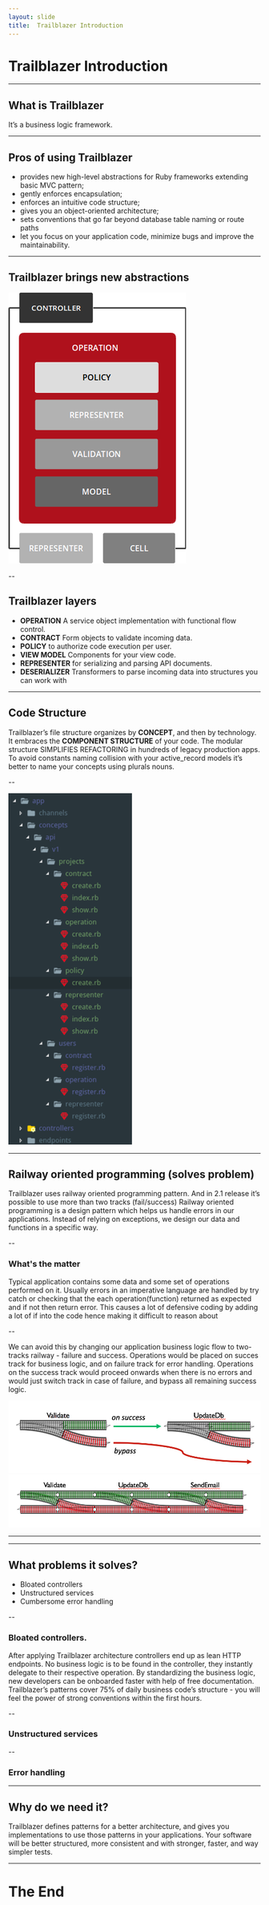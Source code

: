 ```yaml
---
layout: slide
title:  Trailblazer Introduction
---
```


# Trailblazer Introduction

---

## What is Trailblazer

It’s a business logic framework.

---

## Pros of using Trailblazer

- provides new high-level abstractions for Ruby frameworks extending basic MVC pattern;
- gently enforces encapsulation;
- enforces an intuitive code structure;
- gives you an object-oriented architecture;
- sets conventions that go far beyond database table naming or route paths
- let you focus on your application code, minimize bugs and improve the maintainability.

---

## Trailblazer brings new abstractions

![](/assets/images/trailblazer/operation-abstractions.png)

--

## Trailblazer layers

- **OPERATION** A service object implementation with functional flow control.
- **CONTRACT** Form objects to validate incoming data.
- **POLICY** to authorize code execution per user.
- **VIEW MODEL** Components for your view code.
- **REPRESENTER** for serializing and parsing API documents.
- **DESERIALIZER** Transformers to parse incoming data into structures you can work with


---

## Code Structure

Trailblazer’s file structure organizes by **CONCEPT**, and then by technology. It embraces the **COMPONENT STRUCTURE** of your code. The modular structure SIMPLIFIES REFACTORING in hundreds of legacy production apps. To avoid constants naming collision with your active_record models it’s better to name your concepts using plurals nouns.

--

![](/assets/images/trailblazer/code-structure.png)

---

## Railway oriented programming (solves problem)

Trailblazer uses railway oriented programming pattern. And in 2.1 release it’s possible to use more than two tracks (fail/success)
Railway oriented programming is a design pattern which helps us handle errors in our applications. Instead of relying on exceptions, we design our data and functions in a specific way.

--

### What's the matter

Typical application contains some data and some set of operations performed on it. Usually errors in an imperative language are handled by try catch or checking that the each operation(function) returned as expected and if not then return error. This causes a lot of defensive coding by adding a lot of if into the code hence making it difficult to reason about

--

We can avoid this by changing our application business logic flow to two-tracks railway - failure and success. Operations would be placed on succes track for business logic, and on failure track for error handling. Operations on the success track would proceed onwards when there is no errors and would just switch track in case of failure, and bypass all remaining success logic.

![](/assets/images/trailblazer/railway-2.png)
![](/assets/images/trailblazer/railway-1.png)

---

---

## What problems it solves?

- Bloated controllers
- Unstructured services
- Cumbersome error handling

--

### Bloated controllers.
After applying Trailblazer architecture controllers end up as lean HTTP endpoints. No business logic is to be found in the controller, they instantly delegate to their respective operation. By standardizing the business logic, new developers can be onboarded faster with help of free documentation. Trailblazer’s patterns cover 75% of daily business code’s structure - you will feel the power of strong conventions within the first hours.

--

### Unstructured services

--

### Error handling

---

## Why do we need it?

Trailblazer defines patterns for a better architecture, and gives you implementations to use those patterns in your applications. Your software will be better structured, more consistent and with stronger, faster, and way simpler tests.

---

# The End
